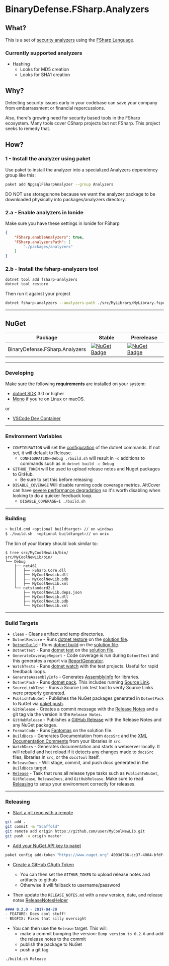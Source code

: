 # BinaryDefense.FSharp.Analyzers

## What?

This is a set of [security analyzers](https://owasp.org/www-community/Source_Code_Analysis_Tools) using the [FSharp Language](https://github.com/ionide/FSharp.Analyzers.SDK).

### Currently supported analyzers

* Hashing
  * Looks for MD5 creation
  * Looks for SHA1 creation


## Why?

Detecting security issues early in your codebase can save your company from embarrassment or financial repercussions.

Also, there's growing need for security based tools in the FSharp ecosystem.  Many tools cover CSharp projects but not FSharp. This project seeks to remedy that.

## How?

### 1 - Install the analyzer using paket

Use paket to install the analyzer into a specialized Analyzers dependency group like this:

```sh
paket add NpgsqlFSharpAnalyzer --group Analyzers
```

DO NOT use storage:none because we want the analyzer package to be downloaded physically into packages/analyzers directory.

### 2.a - Enable analyzers in Ionide

Make sure you have these settings in Ionide for FSharp

```json
{
    "FSharp.enableAnalyzers": true,
    "FSharp.analyzersPath": [
        "./packages/analyzers"
    ]
}
```

### 2.b - Install the fsharp-analyzers tool

```sh
dotnet tool add fsharp-analyzers
dotnet tool restore
```

Then run it against your project

```sh
dotnet fsharp-analyzers --analyzers-path ./src/MyLibrary/MyLibrary.fsproj
```

---

<!-- ## Builds

macOS/Linux | Windows
--- | ---
[![Travis Badge](https://travis-ci.org/TheAngryByrd/BinaryDefense.FSharp.Analyzers.svg?branch=master)](https://travis-ci.org/TheAngryByrd/BinaryDefense.FSharp.Analyzers) | [![Build status](https://ci.appveyor.com/api/projects/status/github/TheAngryByrd/BinaryDefense.FSharp.Analyzers?svg=true)](https://ci.appveyor.com/project/TheAngryByrd/BinaryDefense.FSharp.Analyzers)
[![Build History](https://buildstats.info/travisci/chart/TheAngryByrd/BinaryDefense.FSharp.Analyzers)](https://travis-ci.org/TheAngryByrd/BinaryDefense.FSharp.Analyzers/builds) | [![Build History](https://buildstats.info/appveyor/chart/TheAngryByrd/BinaryDefense.FSharp.Analyzers)](https://ci.appveyor.com/project/TheAngryByrd/BinaryDefense.FSharp.Analyzers)   -->

## NuGet 

Package | Stable | Prerelease
--- | --- | ---
BinaryDefense.FSharp.Analyzers | [![NuGet Badge](https://buildstats.info/nuget/BinaryDefense.FSharp.Analyzers.Hashing)](https://www.nuget.org/packages/BinaryDefense.FSharp.Analyzers.Hashing/) | [![NuGet Badge](https://buildstats.info/nuget/BinaryDefense.FSharp.Analyzers.Hashing?includePreReleases=true)](https://www.nuget.org/packages/BinaryDefense.FSharp.Analyzers.Hashing/)

---

### Developing

Make sure the following **requirements** are installed on your system:

- [dotnet SDK](https://www.microsoft.com/net/download/core) 3.0 or higher
- [Mono](http://www.mono-project.com/) if you're on Linux or macOS.

or

- [VSCode Dev Container](https://code.visualstudio.com/docs/remote/containers)


---

### Environment Variables

- `CONFIGURATION` will set the [configuration](https://docs.microsoft.com/en-us/dotnet/core/tools/dotnet-build?tabs=netcore2x#options) of the dotnet commands.  If not set, it will default to Release.
  - `CONFIGURATION=Debug ./build.sh` will result in `-c` additions to commands such as in `dotnet build -c Debug`
- `GITHUB_TOKEN` will be used to upload release notes and Nuget packages to GitHub.
  - Be sure to set this before releasing
- `DISABLE_COVERAGE` Will disable running code coverage metrics.  AltCover can have [severe performance degradation](https://github.com/SteveGilham/altcover/issues/57) so it's worth disabling when looking to do a quicker feedback loop.
  - `DISABLE_COVERAGE=1 ./build.sh`


---

### Building


```sh
> build.cmd <optional buildtarget> // on windows
$ ./build.sh  <optional buildtarget>// on unix
```

The bin of your library should look similar to:

```
$ tree src/MyCoolNewLib/bin/
src/MyCoolNewLib/bin/
└── Debug
    ├── net461
    │   ├── FSharp.Core.dll
    │   ├── MyCoolNewLib.dll
    │   ├── MyCoolNewLib.pdb
    │   ├── MyCoolNewLib.xml
    └── netstandard2.1
        ├── MyCoolNewLib.deps.json
        ├── MyCoolNewLib.dll
        ├── MyCoolNewLib.pdb
        └── MyCoolNewLib.xml

```

---

### Build Targets

- `Clean` - Cleans artifact and temp directories.
- `DotnetRestore` - Runs [dotnet restore](https://docs.microsoft.com/en-us/dotnet/core/tools/dotnet-restore?tabs=netcore2x) on the [solution file](https://docs.microsoft.com/en-us/visualstudio/extensibility/internals/solution-dot-sln-file?view=vs-2019).
- [`DotnetBuild`](#Building) - Runs [dotnet build](https://docs.microsoft.com/en-us/dotnet/core/tools/dotnet-build?tabs=netcore2x) on the [solution file](https://docs.microsoft.com/en-us/visualstudio/extensibility/internals/solution-dot-sln-file?view=vs-2019).
- `DotnetTest` - Runs [dotnet test](https://docs.microsoft.com/en-us/dotnet/core/tools/dotnet-test?tabs=netcore21) on the [solution file](https://docs.microsoft.com/en-us/visualstudio/extensibility/internals/solution-dot-sln-file?view=vs-2019).
- `GenerateCoverageReport` - Code coverage is run during `DotnetTest` and this generates a report via [ReportGenerator](https://github.com/danielpalme/ReportGenerator).
- `WatchTests` - Runs [dotnet watch](https://docs.microsoft.com/en-us/aspnet/core/tutorials/dotnet-watch?view=aspnetcore-3.0) with the test projects. Useful for rapid feedback loops.
- `GenerateAssemblyInfo` - Generates [AssemblyInfo](https://docs.microsoft.com/en-us/dotnet/api/microsoft.visualbasic.applicationservices.assemblyinfo?view=netframework-4.8) for libraries.
- `DotnetPack` - Runs [dotnet pack](https://docs.microsoft.com/en-us/dotnet/core/tools/dotnet-pack). This includes running [Source Link](https://github.com/dotnet/sourcelink).
- `SourceLinkTest` - Runs a Source Link test tool to verify Source Links were properly generated.
- `PublishToNuGet` - Publishes the NuGet packages generated in `DotnetPack` to NuGet via [paket push](https://fsprojects.github.io/Paket/paket-push.html).
- `GitRelease` - Creates a commit message with the [Release Notes](https://fake.build/apidocs/v5/fake-core-releasenotes.html) and a git tag via the version in the `Release Notes`.
- `GitHubRelease` - Publishes a [GitHub Release](https://help.github.com/en/articles/creating-releases) with the Release Notes and any NuGet packages.
- `FormatCode` - Runs [Fantomas](https://github.com/fsprojects/fantomas) on the solution file.
- `BuildDocs` - Generates Documentation from `docsSrc` and the [XML Documentation Comments](https://docs.microsoft.com/en-us/dotnet/csharp/programming-guide/xmldoc/) from your libraries in `src`.
- `WatchDocs` - Generates documentation and starts a webserver locally.  It will rebuild and hot reload if it detects any changes made to `docsSrc` files, libraries in `src`, or the `docsTool` itself.
- `ReleaseDocs` - Will stage, commit, and push docs generated in the `BuildDocs` target.
- [`Release`](#Releasing) - Task that runs all release type tasks such as `PublishToNuGet`, `GitRelease`, `ReleaseDocs`, and `GitHubRelease`. Make sure to read [Releasing](#Releasing) to setup your environment correctly for releases.
---


### Releasing

- [Start a git repo with a remote](https://help.github.com/articles/adding-an-existing-project-to-github-using-the-command-line/)

```sh
git add .
git commit -m "Scaffold"
git remote add origin https://github.com/user/MyCoolNewLib.git
git push -u origin master
```

- [Add your NuGet API key to paket](https://fsprojects.github.io/Paket/paket-config.html#Adding-a-NuGet-API-key)

```sh
paket config add-token "https://www.nuget.org" 4003d786-cc37-4004-bfdf-c4f3e8ef9b3a
```

- [Create a GitHub OAuth Token](https://help.github.com/articles/creating-a-personal-access-token-for-the-command-line/)
  - You can then set the `GITHUB_TOKEN` to upload release notes and artifacts to github
  - Otherwise it will fallback to username/password

- Then update the `RELEASE_NOTES.md` with a new version, date, and release notes [ReleaseNotesHelper](https://fsharp.github.io/FAKE/apidocs/fake-releasenoteshelper.html)

```markdown
#### 0.2.0 - 2017-04-20
- FEATURE: Does cool stuff!
- BUGFIX: Fixes that silly oversight
```

- You can then use the `Release` target.  This will:
  - make a commit bumping the version:  `Bump version to 0.2.0` and add the release notes to the commit
  - publish the package to NuGet
  - push a git tag

```sh
./build.sh Release
```


